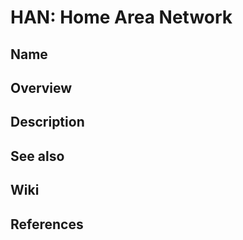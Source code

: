 # HAN: Home Area Network

## Name

## Overview

## Description

## See also

## Wiki

## References
